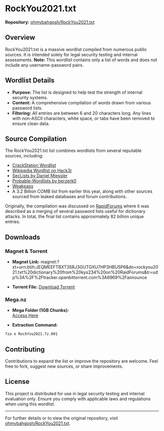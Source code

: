 # RockYou2021.txt

**Repository:** [ohmybahgosh/RockYou2021.txt](https://github.com/ohmybahgosh/RockYou2021.txt)

## Overview

RockYou2021.txt is a massive wordlist compiled from numerous public sources. It is intended solely for legal security testing and internal assessments. **Note:** This wordlist contains only a list of words and does not include any username-password pairs.

## Wordlist Details

- **Purpose:** The list is designed to help test the strength of internal security systems.
- **Content:** A comprehensive compilation of words drawn from various password lists.
- **Filtering:** All entries are between 6 and 20 characters long. Any lines with non-ASCII characters, white space, or tabs have been removed to ensure clean data.

## Source Compilation

The RockYou2021.txt list combines wordlists from several reputable sources, including:

- [CrackStation Wordlist](https://crackstation.net/crackstation-wordlist-password-cracking-dictionary.htm)
- [Wikipedia Wordlist on Hack3r](https://www.hack3r.com/forum-topic/wikipedia-wordlist)
- [SecLists by Daniel Miessler](https://github.com/danielmiessler/SecLists/tree/master/Passwords)
- [Probable-Wordlists by berzerk0](https://github.com/berzerk0/Probable-Wordlists)
- [Weakpass](https://weakpass.com/download)
- A 3.2 Billion COMB list from earlier this year, along with other sources sourced from leaked databases and forum contributions.

Originally, the compilation was discussed on [RapidForums](http://tiny.cc/52a2uz) where it was described as a merging of several password lists useful for dictionary attacks. In total, the final list contains approximately 82 billion unique entries.

## Downloads

### Magnet & Torrent

- **Magnet Link:**
magnet:?xt=urn:btih:JEQMEEFTBXT35RJ3GUTGXU7HP3HBU5P6&dn=rockyou2021.txt%20dictionary%20from%20kys234%20on%20RaidForums&tr=udp%3A%2F%2Ftracker.openbittorrent.com%3A6969%2Fannounce

- **Torrent File:**
[Download Torrent](https://mega.nz/file/bOxEUYLS#i4QuvXrfXQjPfWcsj4pokXEMPwZ7VZC1IzJwzPHlvmM)

### Mega.nz

- **Mega Folder (1GB Chunks):**  
[Access Here](https://mega.nz/folder/aDpmxCiD#f_pSJ0vV698-Ev1mbyYNAQ)

- **Extraction Command:**  
```bash
7za e RockYou2021.7z.001
```

## Contributing

Contributions to expand the list or improve the repository are welcome. Feel free to fork, suggest new sources, or share improvements.

## License

This project is distributed for use in legal security testing and internal evaluation only. Ensure you comply with applicable laws and regulations when using this wordlist.

---

For further details or to view the original repository, visit [ohmybahgosh/RockYou2021.txt](https://github.com/ohmybahgosh/RockYou2021.txt).
